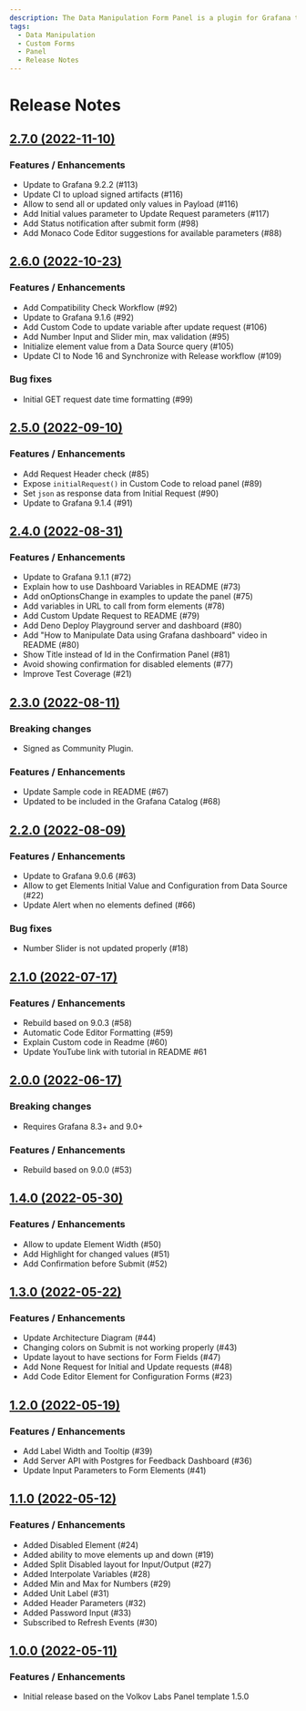 ```yaml
---
description: The Data Manipulation Form Panel is a plugin for Grafana that can be used to insert, update application data, and modify configuration directly from your Grafana dashboard.
tags:
  - Data Manipulation
  - Custom Forms
  - Panel
  - Release Notes
---
```


# Release Notes

## [2.7.0 (2022-11-10)](https://github.com/VolkovLabs/volkovlabs-form-panel/releases/tag/v2.7.0)

### Features / Enhancements

- Update to Grafana 9.2.2 (#113)
- Update CI to upload signed artifacts (#116)
- Allow to send all or updated only values in Payload (#116)
- Add Initial values parameter to Update Request parameters (#117)
- Add Status notification after submit form (#98)
- Add Monaco Code Editor suggestions for available parameters (#88)

## [2.6.0 (2022-10-23)](https://github.com/VolkovLabs/volkovlabs-form-panel/releases/tag/v2.6.0)

### Features / Enhancements

- Add Compatibility Check Workflow (#92)
- Update to Grafana 9.1.6 (#92)
- Add Custom Code to update variable after update request (#106)
- Add Number Input and Slider min, max validation (#95)
- Initialize element value from a Data Source query (#105)
- Update CI to Node 16 and Synchronize with Release workflow (#109)

### Bug fixes

- Initial GET request date time formatting (#99)

## [2.5.0 (2022-09-10)](https://github.com/VolkovLabs/volkovlabs-form-panel/releases/tag/v2.5.0)

### Features / Enhancements

- Add Request Header check (#85)
- Expose `initialRequest()` in Custom Code to reload panel (#89)
- Set `json` as response data from Initial Request (#90)
- Update to Grafana 9.1.4 (#91)

## [2.4.0 (2022-08-31)](https://github.com/VolkovLabs/volkovlabs-form-panel/releases/tag/v2.4.0)

### Features / Enhancements

- Update to Grafana 9.1.1 (#72)
- Explain how to use Dashboard Variables in README (#73)
- Add onOptionsChange in examples to update the panel (#75)
- Add variables in URL to call from form elements (#78)
- Add Custom Update Request to README (#79)
- Add Deno Deploy Playground server and dashboard (#80)
- Add "How to Manipulate Data using Grafana dashboard" video in README (#80)
- Show Title instead of Id in the Confirmation Panel (#81)
- Avoid showing confirmation for disabled elements (#77)
- Improve Test Coverage (#21)

## [2.3.0 (2022-08-11)](https://github.com/VolkovLabs/volkovlabs-form-panel/releases/tag/v2.3.0)

### Breaking changes

- Signed as Community Plugin.

### Features / Enhancements

- Update Sample code in README (#67)
- Updated to be included in the Grafana Catalog (#68)

## [2.2.0 (2022-08-09)](https://github.com/VolkovLabs/volkovlabs-form-panel/releases/tag/v2.2.0)

### Features / Enhancements

- Update to Grafana 9.0.6 (#63)
- Allow to get Elements Initial Value and Configuration from Data Source (#22)
- Update Alert when no elements defined (#66)

### Bug fixes

- Number Slider is not updated properly (#18)

## [2.1.0 (2022-07-17)](https://github.com/VolkovLabs/volkovlabs-form-panel/releases/tag/v2.1.0)

### Features / Enhancements

- Rebuild based on 9.0.3 (#58)
- Automatic Code Editor Formatting (#59)
- Explain Custom code in Readme (#60)
- Update YouTube link with tutorial in README #61

## [2.0.0 (2022-06-17)](https://github.com/VolkovLabs/volkovlabs-form-panel/releases/tag/v2.0.0)

### Breaking changes

- Requires Grafana 8.3+ and 9.0+

### Features / Enhancements

- Rebuild based on 9.0.0 (#53)

## [1.4.0 (2022-05-30)](https://github.com/VolkovLabs/volkovlabs-form-panel/releases/tag/v1.4.0)

### Features / Enhancements

- Allow to update Element Width (#50)
- Add Highlight for changed values (#51)
- Add Confirmation before Submit (#52)

## [1.3.0 (2022-05-22)](https://github.com/VolkovLabs/volkovlabs-form-panel/releases/tag/v1.3.0)

### Features / Enhancements

- Update Architecture Diagram (#44)
- Changing colors on Submit is not working properly (#43)
- Update layout to have sections for Form Fields (#47)
- Add None Request for Initial and Update requests (#48)
- Add Code Editor Element for Configuration Forms (#23)

## [1.2.0 (2022-05-19)](https://github.com/VolkovLabs/volkovlabs-form-panel/releases/tag/v1.2.0)

### Features / Enhancements

- Add Label Width and Tooltip (#39)
- Add Server API with Postgres for Feedback Dashboard (#36)
- Update Input Parameters to Form Elements (#41)

## [1.1.0 (2022-05-12)](https://github.com/VolkovLabs/volkovlabs-form-panel/releases/tag/v1.1.0)

### Features / Enhancements

- Added Disabled Element (#24)
- Added ability to move elements up and down (#19)
- Added Split Disabled layout for Input/Output (#27)
- Added Interpolate Variables (#28)
- Added Min and Max for Numbers (#29)
- Added Unit Label (#31)
- Added Header Parameters (#32)
- Added Password Input (#33)
- Subscribed to Refresh Events (#30)

## [1.0.0 (2022-05-11)](https://github.com/VolkovLabs/volkovlabs-form-panel/releases/tag/v1.0.0)

### Features / Enhancements

- Initial release based on the Volkov Labs Panel template 1.5.0